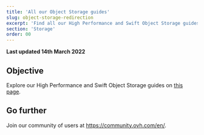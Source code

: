 ```yaml
---
title: 'All our Object Storage guides'
slug: object-storage-redirection
excerpt: 'Find all our High Performance and Swift Object Storage guides'
section: 'Storage'
order: 00
---
```


**Last updated 14th March 2022**

## Objective

Explore our High Performance and Swift Object Storage guides on [this page](https://docs.ovh.com/asia/en/storage/).

## Go further

Join our community of users at <https://community.ovh.com/en/>.